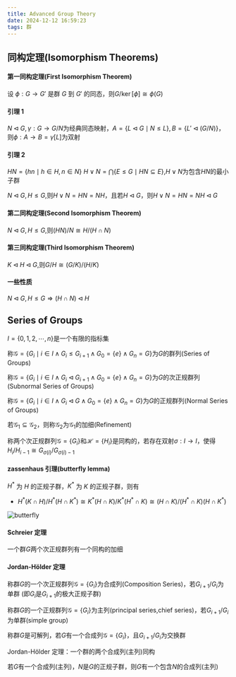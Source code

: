 ```yaml
---
title: Advanced Group Theory
date: 2024-12-12 16:59:23
tags: 群
---
```


## 同构定理(Isomorphism Theorems)

#### 第一同构定理(First Isomorphism Theorem)

设 $\phi: G \to G'$ 是群 $G$ 到 $G'$ 的同态，则$G/\ker [\phi] \cong \phi(G)$

#### 引理 1

$N\triangleleft G, \gamma: G \to G/N$为经典同态映射，$A=\{L\triangleleft G \mid N \leq L\},B=\{L' \triangleleft (G/N)\}$，则$\phi: A \to B = \gamma[L]$为双射

#### 引理 2

$HN = \{hn \mid h \in H, n \in N\}$
$H\vee N = \bigcap \{E\leq G \mid HN \subseteq E\}$,$H\vee N$为包含$HN$的最小子群

$N\triangleleft G,H\leq G$,则$H\vee N = HN = NH$，且若$H\triangleleft G$，则$H\vee N = HN = NH \triangleleft G$

#### 第二同构定理(Second Isomorphism Theorem)

$N \triangleleft G,H\leq G$,则$(HN)/N \cong H/(H\cap N)$

#### 第三同构定理(Third Isomorphism Theorem)

$K \triangleleft H \triangleleft G$,则$G/H \cong (G/K)/(H/K)$

#### 一些性质

$N\triangleleft G,H\leq G \Rightarrow (H\cap N) \triangleleft H$

## Series of Groups

$I=\{0,1,2,\cdots,n\}$是一个有限的指标集

称$\mathcal{G}=\{G_i \mid i \in I \wedge G_i \leq G_{i+1} \wedge G_0 = \{e\} \wedge G_n = G\}$为$G$的群列(Series of Groups)

称$\mathcal{G}=\{G_i \mid i \in I \wedge G_i \triangleleft G_{i+1} \wedge G_0 = \{e\} \wedge G_n = G\}$为$G$的次正规群列(Subnormal Series of Groups)

称$\mathcal{G}=\{G_i \mid i \in I \wedge G_i \triangleleft G \wedge G_0 = \{e\} \wedge G_n = G\}$为$G$的正规群列(Normal Series of Groups)

若$\mathcal{G_1} \subseteq \mathcal{G_2}$，则称$\mathcal{G_2}$为$\mathcal{G_1}$的加细(Refinement)

称两个次正规群列$\mathcal{G}=\{G_i\}$和$\mathcal{H}=\{H_i\}$是同构的，若存在双射$\sigma: I \to I$，使得$H_{i}/H_{i-1} \cong G_{\sigma(i)}/G_{\sigma(i) - 1}$

#### zassenhaus 引理(butterfly lemma)

$H^*$ 为 $H$ 的正规子群，$K^*$ 为 $K$ 的正规子群，则有

- $H^*(K\cap H) / H^*(H\cap K^*) \cong K^*(H\cap K) / K^*(H^*\cap K) \cong (H\cap K)/(H^* \cap K) (H \cap K^*)$

![butterfly](butterfly.jpg)

#### Schreier 定理

一个群$G$两个次正规群列有一个同构的加细

#### Jordan-Hölder 定理

称群$G$的一个次正规群列$\mathcal{G}=\{G_i\}$为合成列(Composition Series)，若$G_{i+1}/G_i$为单群
(即$G_i$是$G_{i+1}$的极大正规子群)

称群$G$的一个正规群列$\mathcal{G}=\{G_i\}$为主列(principal series,chief series)，若$G_{i+1}/G_i$为单群(simple group)

称群$G$是可解列，若$G$有一个合成列$\mathcal{G}=\{G_i\}$，且$G_{i+1}/G_{i}$为交换群

Jordan-Hölder 定理：一个群的两个合成列(主列)同构

若$G$有一个合成列(主列)，$N$是$G$的正规子群，则$G$有一个包含$N$的合成列(主列)
